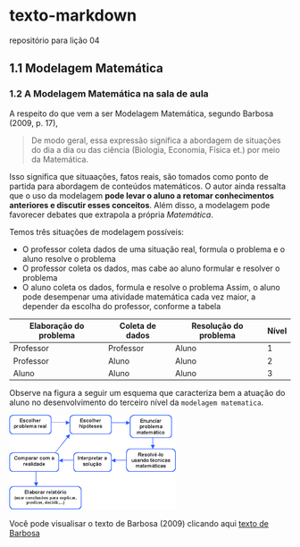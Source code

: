 # texto-markdown
repositório para lição 04
## 1.1 Modelagem Matemática
###  1.2 A Modelagem  Matemática na sala de aula
A respeito do que vem a ser Modelagem Matemática, segundo Barbosa (2009, p. 17),
>De modo geral, essa expressão significa a abordagem de situações do dia a dia ou das  ciência (Biologia, Economia, Física et.) por meio da Matemática.

Isso significa que situaações, fatos reais, são tomados como ponto de partida para abordagem de conteúdos matemáticos. O autor ainda ressalta  que o uso da modelagem **pode  levar o aluno a retomar conhecimentos anteriores e discutir esses conceitos**. Além disso, a modelagem pode favorecer debates que extrapola  a própria  _Matemática_.

Temos três situações de modelagem possíveis:
- O professor coleta dados de uma situação real, formula o problema e o aluno resolve o problema
-  O professor coleta os dados, mas cabe ao aluno formular e resolver o problema
-  O aluno coleta os dados, formula e resolve o problema
Assim, o aluno pode desempenar uma  atividade matemática cada vez maior, a depender da escolha do professor, conforme a tabela

|Elaboração do problema|Coleta de dados|Resolução do problema|Nível|
|----------------------|---------------|--------------------|-----|
|Professor|Professor|Aluno|1|
|Professor|Aluno|Aluno|2|
|Aluno| Aluno| Aluno| 3|

Observe na figura a seguir um esquema que caracteriza bem  a atuação do aluno no desenvolvimento do terceiro nível da `modelagem matematica`.

![](fig/modelagem.png)

Você pode  visualisar o texto de Barbosa (2009) clicando aqui [texto de Barbosa](http://sbem.iuri0094.hospedagemdesites.ws/revista/index.php/emr/article/view/5/5)
